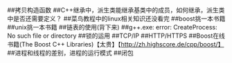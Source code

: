 ##拷贝构造函数
##C++继承中，派生类能继承基类中的成员，如何继承，派生类中是否还需要定义？
##菜鸟教程中的linux相关知识还没看完
##boost挑一本书籍
##unix挑一本书籍
##链表的使用(背下来)
##g++.exe: error: CreateProcess: No such file or directory
##锁的运用
##TCP/IP
##HTTP/HTTPS
##Boost在线书籍(The Boost C++ Libraries)【太贵】【http://zh.highscore.de/cpp/boost/】
##进程和线程的差别，进程的运行模式
##闭包